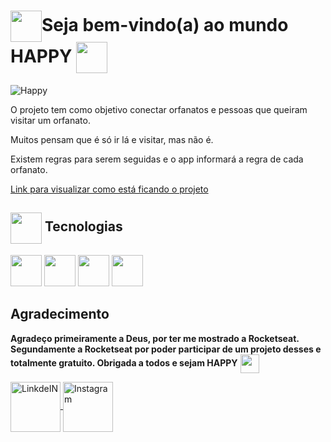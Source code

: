 
# <img src= "https://img.icons8.com/plasticine/2x/rocket.png" width="50px" height="50px" align="center"/>Seja bem-vindo(a) ao mundo HAPPY <img src= "https://github.com/DeboraMSantos/web/blob/master/src/images/map-marker.svg" width="50px" height="50px" align="center"/> #

![Happy](https://github.com/DeboraMSantos/web/blob/master/src/images/print-happy.jpeg)

O projeto tem como objetivo conectar orfanatos e pessoas que queiram visitar um orfanato.

Muitos pensam que é só ir lá e visitar, mas não é.

Existem regras para serem seguidas e o app informará a regra de cada orfanato.

[Link para visualizar como está ficando o projeto](https://debby-happy.vercel.app)

## <code><img src="https://img.icons8.com/dusk/2x/greentech.png" width="50px" height="50px" align="center"></code> Tecnologias ##

<code><img height="50" src="https://img.icons8.com/color/2x/typescript.png"></code>
<code><img height="50" src="https://img.icons8.com/dusk/2x/react.png"></code>
<code><img height="50" src="https://img.icons8.com/dusk/2x/css3.png"></code>
<code><img height="50" src="https://img.icons8.com/dusk/2x/html-5.png"></code>

## Agradecimento ##
**Agradeço primeiramente a Deus, por ter me mostrado a Rocketseat.
Segundamente a Rocketseat por poder participar de um projeto desses e totalmente gratuito.
Obrigada a todos e sejam HAPPY** <img src= "https://github.com/DeboraMSantos/web/blob/master/src/images/map-marker.svg" width="30px" height="30px" align="center"/>

<a target="_blank" href="https://www.linkedin.com/in/d%C3%A9bora-moura-dos-santos-57813335/">
  <img align="center" alt="LinkdeIN" height="80" src="https://img.icons8.com/bubbles/2x/linkedin.png" />
</a>
<a target="_blank" href="https://www.instagram.com/deboramouradossantos/">
  <img align="center" alt="Instagram" height="80" src="https://img.icons8.com/clouds/2x/instagram-new--v2.png" />
</a> 


